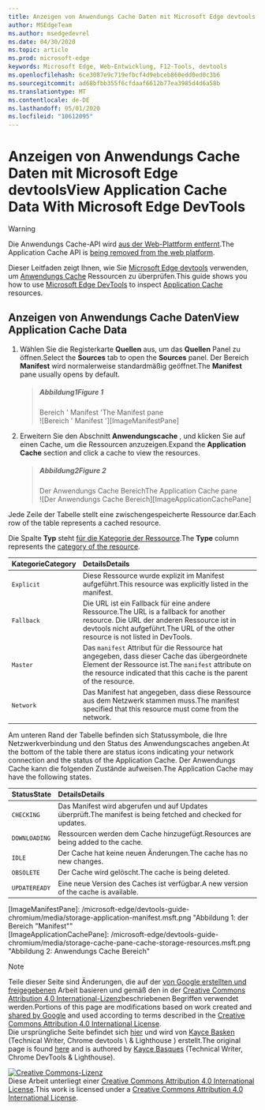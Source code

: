```yaml
---
title: Anzeigen von Anwendungs Cache Daten mit Microsoft Edge devtools
author: MSEdgeTeam
ms.author: msedgedevrel
ms.date: 04/30/2020
ms.topic: article
ms.prod: microsoft-edge
keywords: Microsoft Edge, Web-Entwicklung, F12-Tools, devtools
ms.openlocfilehash: 6ce3087e9c719efbcf4d9ebceb860edd0ed0c3b6
ms.sourcegitcommit: ad68bfbb355f6cfdaaf6612b77ea3985d4d6a58b
ms.translationtype: MT
ms.contentlocale: de-DE
ms.lasthandoff: 05/01/2020
ms.locfileid: "10612095"
---
```

<!-- Copyright Kayce Basques 

   Licensed under the Apache License, Version 2.0 (the "License");
   you may not use this file except in compliance with the License.
   You may obtain a copy of the License at

       https://www.apache.org/licenses/LICENSE-2.0

   Unless required by applicable law or agreed to in writing, software
   distributed under the License is distributed on an "AS IS" BASIS,
   WITHOUT WARRANTIES OR CONDITIONS OF ANY KIND, either express or implied.
   See the License for the specific language governing permissions and
   limitations under the License.  -->  





# <span data-ttu-id="bd695-103">Anzeigen von Anwendungs Cache Daten mit Microsoft Edge devtools</span><span class="sxs-lookup"><span data-stu-id="bd695-103">View Application Cache Data With Microsoft Edge DevTools</span></span>   



> [!WARNING]
> <span data-ttu-id="bd695-104">Die Anwendungs Cache-API wird [aus der Web-Plattform entfernt][HTMLStandardOfflineWebApplications].</span><span class="sxs-lookup"><span data-stu-id="bd695-104">The Application Cache API is [being removed from the web platform][HTMLStandardOfflineWebApplications].</span></span>  

<span data-ttu-id="bd695-105">Dieser Leitfaden zeigt Ihnen, wie Sie [Microsoft Edge devtools][MicrosoftEdgeDevTools] verwenden, um [Anwendungs Cache][MDNWebAPIsWindowApplicationCache] Ressourcen zu überprüfen.</span><span class="sxs-lookup"><span data-stu-id="bd695-105">This guide shows you how to use [Microsoft Edge DevTools][MicrosoftEdgeDevTools] to inspect [Application Cache][MDNWebAPIsWindowApplicationCache] resources.</span></span>  

## <span data-ttu-id="bd695-106">Anzeigen von Anwendungs Cache Daten</span><span class="sxs-lookup"><span data-stu-id="bd695-106">View Application Cache Data</span></span>   

1.  <span data-ttu-id="bd695-107">Wählen Sie die Registerkarte **Quellen** aus, um das **Quellen** Panel zu öffnen.</span><span class="sxs-lookup"><span data-stu-id="bd695-107">Select the **Sources** tab to open the **Sources** panel.</span></span>  <span data-ttu-id="bd695-108">Der Bereich **Manifest** wird normalerweise standardmäßig geöffnet.</span><span class="sxs-lookup"><span data-stu-id="bd695-108">The **Manifest** pane usually opens by default.</span></span>  
    
    > ##### <span data-ttu-id="bd695-109">Abbildung1</span><span class="sxs-lookup"><span data-stu-id="bd695-109">Figure 1</span></span>  
    > <span data-ttu-id="bd695-110">Bereich ' Manifest '</span><span class="sxs-lookup"><span data-stu-id="bd695-110">The Manifest pane</span></span>  
    > ![Bereich ' Manifest '][ImageManifestPane]  

1.  <span data-ttu-id="bd695-112">Erweitern Sie den Abschnitt **Anwendungscache** , und klicken Sie auf einen Cache, um die Ressourcen anzuzeigen.</span><span class="sxs-lookup"><span data-stu-id="bd695-112">Expand the **Application Cache** section and click a cache to view the resources.</span></span>  
    
    > ##### <span data-ttu-id="bd695-113">Abbildung2</span><span class="sxs-lookup"><span data-stu-id="bd695-113">Figure 2</span></span>  
    > <span data-ttu-id="bd695-114">Der Anwendungs Cache Bereich</span><span class="sxs-lookup"><span data-stu-id="bd695-114">The Application Cache pane</span></span>  
    > ![Der Anwendungs Cache Bereich][ImageApplicationCachePane]  

<span data-ttu-id="bd695-116">Jede Zeile der Tabelle stellt eine zwischengespeicherte Ressource dar.</span><span class="sxs-lookup"><span data-stu-id="bd695-116">Each row of the table represents a cached resource.</span></span>  

<span data-ttu-id="bd695-117">Die Spalte **Typ** steht [für die Kategorie der Ressource][MDNHTMLResourcesInAnApplicationCache].</span><span class="sxs-lookup"><span data-stu-id="bd695-117">The **Type** column represents the [category of the resource][MDNHTMLResourcesInAnApplicationCache].</span></span>  

| <span data-ttu-id="bd695-118">Kategorie</span><span class="sxs-lookup"><span data-stu-id="bd695-118">Category</span></span> | <span data-ttu-id="bd695-119">Details</span><span class="sxs-lookup"><span data-stu-id="bd695-119">Details</span></span> |  
|:--- |:--- |  
| `Explicit` | <span data-ttu-id="bd695-120">Diese Ressource wurde explizit im Manifest aufgeführt.</span><span class="sxs-lookup"><span data-stu-id="bd695-120">This resource was explicitly listed in the manifest.</span></span> |  
| `Fallback` | <span data-ttu-id="bd695-121">Die URL ist ein Fallback für eine andere Ressource.</span><span class="sxs-lookup"><span data-stu-id="bd695-121">The URL is a fallback for another resource.</span></span>  <span data-ttu-id="bd695-122">Die URL der anderen Ressource ist in devtools nicht aufgeführt.</span><span class="sxs-lookup"><span data-stu-id="bd695-122">The URL of the other resource is not listed in DevTools.</span></span> |  
| `Master` | <span data-ttu-id="bd695-123">Das `manifest` Attribut für die Ressource hat angegeben, dass dieser Cache das übergeordnete Element der Ressource ist.</span><span class="sxs-lookup"><span data-stu-id="bd695-123">The `manifest` attribute on the resource indicated that this cache is the parent of the resource.</span></span> |  
| `Network` | <span data-ttu-id="bd695-124">Das Manifest hat angegeben, dass diese Ressource aus dem Netzwerk stammen muss.</span><span class="sxs-lookup"><span data-stu-id="bd695-124">The manifest specified that this resource must come from the network.</span></span> |  

<span data-ttu-id="bd695-125">Am unteren Rand der Tabelle befinden sich Statussymbole, die Ihre Netzwerkverbindung und den Status des Anwendungscaches angeben.</span><span class="sxs-lookup"><span data-stu-id="bd695-125">At the bottom of the table there are status icons indicating your network connection and the status of the Application Cache.</span></span>  <span data-ttu-id="bd695-126">Der Anwendungs Cache kann die folgenden Zustände aufweisen.</span><span class="sxs-lookup"><span data-stu-id="bd695-126">The Application Cache may have the following states.</span></span>  

| <span data-ttu-id="bd695-127">Status</span><span class="sxs-lookup"><span data-stu-id="bd695-127">State</span></span> | <span data-ttu-id="bd695-128">Details</span><span class="sxs-lookup"><span data-stu-id="bd695-128">Details</span></span> |  
|:--- |:--- |  
| `CHECKING` | <span data-ttu-id="bd695-129">Das Manifest wird abgerufen und auf Updates überprüft.</span><span class="sxs-lookup"><span data-stu-id="bd695-129">The manifest is being fetched and checked for updates.</span></span> |  
| `DOWNLOADING` | <span data-ttu-id="bd695-130">Ressourcen werden dem Cache hinzugefügt.</span><span class="sxs-lookup"><span data-stu-id="bd695-130">Resources are being added to the cache.</span></span> |  
| `IDLE` | <span data-ttu-id="bd695-131">Der Cache hat keine neuen Änderungen.</span><span class="sxs-lookup"><span data-stu-id="bd695-131">The cache has no new changes.</span></span> |  
| `OBSOLETE` | <span data-ttu-id="bd695-132">Der Cache wird gelöscht.</span><span class="sxs-lookup"><span data-stu-id="bd695-132">The cache is being deleted.</span></span> |  
| `UPDATEREADY` |  <span data-ttu-id="bd695-133">Eine neue Version des Caches ist verfügbar.</span><span class="sxs-lookup"><span data-stu-id="bd695-133">A new version of the cache is available.</span></span> |  

<!--   -->  



<!-- image links -->  

[ImageManifestPane]: /microsoft-edge/devtools-guide-chromium/media/storage-application-manifest.msft.png "Abbildung 1: der Bereich "Manifest""  
[ImageApplicationCachePane]: /microsoft-edge/devtools-guide-chromium/media/storage-cache-pane-cache-storage-resources.msft.png "Abbildung 2: Anwendungs Cache Bereich"  

<!-- links -->  

[MicrosoftEdgeDevTools]: /microsoft-edge/devtools-guide-chromium "Microsoft Edge (Chrom)-Entwickler Tools"  

[HTMLStandardOfflineWebApplications]: https://html.spec.whatwg.org/multipage/offline.html#offline "Offline-Webanwendungen – HTML-Standard"  

[MDNHTMLResourcesInAnApplicationCache]: https://developer.mozilla.org/docs/Web/HTML/Using_the_application_cache#Resources_in_an_application_cache "Ressourcen in einem Anwendungscache | MDN"  
[MDNWebAPIsWindowApplicationCache]: https://developer.mozilla.org/docs/Web/API/Window/applicationCache "Window. applicationCache-Web-APIs | MDN"  

> [!NOTE]
> <span data-ttu-id="bd695-140">Teile dieser Seite sind Änderungen, die auf der [von Google erstellten und freigegebenen][GoogleSitePolicies] Arbeit basieren und gemäß den in der [Creative Commons Attribution 4,0 International-Lizenz][CCA4IL]beschriebenen Begriffen verwendet werden.</span><span class="sxs-lookup"><span data-stu-id="bd695-140">Portions of this page are modifications based on work created and [shared by Google][GoogleSitePolicies] and used according to terms described in the [Creative Commons Attribution 4.0 International License][CCA4IL].</span></span>  
> <span data-ttu-id="bd695-141">Die ursprüngliche Seite befindet sich [hier](https://developers.google.com/web/tools/chrome-devtools/storage/applicationcache) und wird von [Kayce Basken][KayceBasques] (Technical Writer, Chrome devtools \ & Lighthouse \) erstellt.</span><span class="sxs-lookup"><span data-stu-id="bd695-141">The original page is found [here](https://developers.google.com/web/tools/chrome-devtools/storage/applicationcache) and is authored by [Kayce Basques][KayceBasques] \(Technical Writer, Chrome DevTools \& Lighthouse\).</span></span>  

[![Creative Commons-Lizenz][CCby4Image]][CCA4IL]  
<span data-ttu-id="bd695-143">Diese Arbeit unterliegt einer [Creative Commons Attribution 4.0 International License][CCA4IL].</span><span class="sxs-lookup"><span data-stu-id="bd695-143">This work is licensed under a [Creative Commons Attribution 4.0 International License][CCA4IL].</span></span>  

[CCA4IL]: https://creativecommons.org/licenses/by/4.0  
[CCby4Image]: https://i.creativecommons.org/l/by/4.0/88x31.png  
[GoogleSitePolicies]: https://developers.google.com/terms/site-policies  
[KayceBasques]: https://developers.google.com/web/resources/contributors/kaycebasques  
